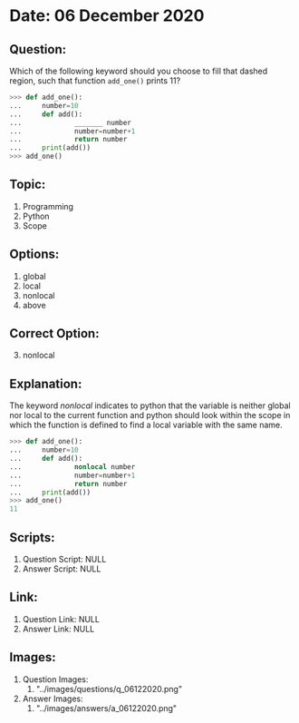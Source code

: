 # Date: 06 December 2020

## Question:
Which of the following keyword should you choose to fill that dashed region, such that function `add_one()` prints 11?

```python
>>> def add_one():
...     number=10
...     def add():
...             _______ number
...             number=number+1
...             return number
...     print(add())
>>> add_one()
```

## Topic:
1. Programming
2. Python
3. Scope

## Options:
1. global
2. local
3. nonlocal
4. above

## Correct Option:
3. nonlocal

## Explanation:
The keyword *nonlocal* indicates to python that the variable is neither global nor local to the current function and python should look within the scope in which the function is defined to find a local variable with the same name.

```python
>>> def add_one():
...     number=10
...     def add():
...             nonlocal number
...             number=number+1
...             return number
...     print(add())
>>> add_one()
11
```

## Scripts:
1. Question Script: NULL
2. Answer Script: NULL

## Link:
1. Question Link: NULL
2. Answer Link: NULL

## Images:
1. Question Images:
   1. "../images/questions/q_06122020.png"
2. Answer Images:
   1. "../images/answers/a_06122020.png" 
